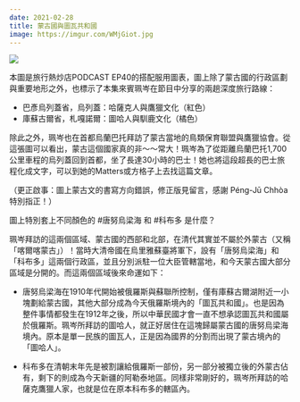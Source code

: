 ```yaml
---
date: 2021-02-28
title: 蒙古國與圖瓦共和國
image: https://imgur.com/WMjGiot.jpg
---
```


![](https://imgur.com/WMjGiot.jpg)

本圖是旅行熱炒店PODCAST EP40的搭配服用圖表，圖上除了蒙古國的行政區劃與重要地形之外，也標示了本集來賓珮岑在節目中分享的兩趟深度旅行路線：

- 巴彥烏列蓋省，烏列蓋：哈薩克人與鷹獵文化（紅色）
- 庫蘇古爾省，札嘎諾爾：圖哈人與馴鹿文化（橘色）

除此之外，珮岑也在首都烏蘭巴托拜訪了蒙古當地的鳥類保育聯盟與鷹獵協會。從這張圖可以看出，蒙古這個國家真的非～～常大！珮岑為了從距離烏蘭巴托1,700公里車程的烏列蓋回到首都，坐了長達30小時的巴士！她也將這段超長的巴士旅程化成文字，可以到她的Matters或方格子上去找這篇文章。

（更正啟事：圖上蒙古文的書寫方向錯誤，修正版見留言，感謝 Péng-Jū Chhòa 特別指正！）

圖上特別套上不同顏色的 #唐努烏梁海 和 #科布多 是什麼？

珮岑拜訪的這兩個區域、蒙古國的西部和北部，在清代其實並不屬於外蒙古（又稱「喀爾喀蒙古」）！當時大清帝國在烏里雅蘇臺將軍下，設有「唐努烏梁海」和「科布多」這兩個行政區，並且分別派駐一位大臣管轄當地，和今天蒙古國大部分區域是分開的。而這兩個區域後來命運如下：

- 唐努烏梁海在1910年代開始被俄羅斯與蘇聯所控制，僅有庫蘇古爾湖附近一小塊劃給蒙古國，其他大部分成為今天俄羅斯境內的「圖瓦共和國」。也是因為整件事情都發生在1912年之後，所以中華民國才會一直不想承認圖瓦共和國屬於俄羅斯。珮岑所拜訪的圖哈人，就正好居住在這塊歸屬蒙古國的唐努烏梁海境內。原本是單一民族的圖瓦人，正是因為國界的分割而出現了蒙古境內的「圖哈人」。

- 科布多在清朝末年先是被割讓給俄羅斯一部份，另一部分被獨立後的外蒙古佔有，剩下的則成為今天新疆的阿勒泰地區。同樣非常剛好的，珮岑所拜訪的哈薩克鷹獵人家，也就是位在原本科布多的轄區內。